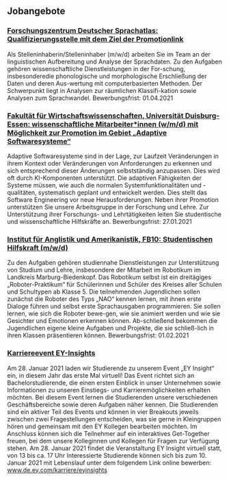 ## Jobangebote

### [Forschungszentrum  Deutscher Sprachatlas:  Qualifizierungsstelle mit dem Ziel der Promotionlink](https://www.uni-marburg.de/de/universitaet/administration/verwaltung/dezernat2/personalabteilung/bewerber/stellen/wissenschaftliche-stellen/fb09-0002-wmz-290121-de.pdf)
Als Stelleninhaberin/Stelleninhaber (m/w/d) arbeiten Sie im Team an der linguistischen Aufbereitung und Analyse der Sprachdaten. Zu den Aufgaben gehören wissenschaftliche Dienstleistungen in der For-schung, insbesonderedie phonologische und morphologische Erschließung der Daten und deren Aus-wertung mit computerbasierten Methoden. Der Schwerpunkt liegt in Analysen zur räumlichen Klassifi-kation sowie Analysen zum Sprachwandel. Bewerbungsfrist: 01.04.2021

### [Fakultät für Wirtschaftswissenschaften, Universität Duisburg-Essen: wissenschaftliche Mitarbeiter*innen (w/m/d) mit Möglichkeit zur Promotion im Gebiet „Adaptive Softwaresysteme“](https://github.com/Fachschaft-FB12/Digitales-Brett/blob/master/Jobangebote/2021-01-27_2WiMi_Adaptive-Software-Systems_de.pdf)
Adaptive Softwaresysteme sind in der Lage, zur Laufzeit Veränderungen in ihrem Kontext oder Veränderungen von Anforderungen zu erkennen und sich entsprechend dieser Änderungen selbstständig anzupassen. Dies wird oft durch KI-Komponenten unterstützt. Die adaptiven Fähigkeiten der Systeme müssen, wie auch die normalen Systemfunktionalitäten und -qualitäten, systematisch geplant und entwickelt werden. Dies stellt das Software Engineering vor neue Herausforderungen. Neben ihrer Promotion unterstützen Sie unsere Arbeitsgruppe in der Forschung und Lehre. Zur Unterstützung ihrer Forschungs- und Lehrtätigkeiten leiten Sie studentische und wissenschaftliche Hilfskräfte an. Bewerbungsfrist: 27.01.2021

### [Institut für Anglistik und Amerikanistik, FB10: Studentischen Hilfskraft (m/w/d)](https://github.com/Fachschaft-FB12/Digitales-Brett/blob/master/Jobangebote/Robotikum_Kreis%20ab%20Februar%202021.pdf)
Zu den Aufgaben gehören studiennahe Dienstleistungen zur Unterstützung von Studium und Lehre, insbesondere der Mitarbeit im Robotikum im Landkreis Marburg-Biedenkopf.
Das Robotikum selbst ist ein dreitägiges „Roboter-Praktikum“ für Schülerinnen und Schüler des Kreises aller Schulen und Schultypen ab Klasse 5. Die teilnehmenden Jugendlichen sollen zunächst die Roboter des Typs „NAO“ kennen lernen, mit ihnen erste Dialoge führen und selbst erste Sprachausgaben programmieren. Sie sollen lernen, wie sich die Roboter bewe-gen, wie sie animiert werden und wie sie Gesichter und Emotionen erkennen können. Ab-schließend bekommen die Jugendlichen eigene kleine Aufgaben und Projekte, die sie schließ-lich in ihren Klassen präsentieren können. Bewerbungsfrist: 01.02.2021

### [Karriereevent EY-Insights](https://github.com/Fachschaft-FB12/Digitales-Brett/blob/main/Jobangebote/EY-Insights_Plakat_2021.pdf)
Am 28. Januar 2021 laden wir Studierende zu unserem Event „EY Insight“ ein, in diesem Jahr das erste Mal virtuell!
Das Event richtet sich an Bachelorstudierende, die einen ersten Einblick in unser Unternehmen sowie Informationen zu unseren Einstiegs- und Karrieremöglichkeiten erhalten möchten.
Bei diesem Event lernen die Studierenden unsere verschiedenen Geschäftsbereiche sowie deren Aufgaben näher kennen. Die Studierenden sind ein aktiver Teil des Events und können in vier Breakouts jeweils zwischen zwei Fragestellungen entscheiden, was sie gerne in Kleingruppen hören und gemeinsam mit den EY Kollegen bearbeiten möchten. Im Anschluss können sich die Teilnehmer auf ein interaktives Get-Together freuen, bei dem unsere Kolleginnen und Kollegen für Fragen zur Verfügung stehen.
Am 28. Januar 2021 findet die Veranstaltung EY Insight virtuell statt, von 13 bis ca. 17 Uhr
Interessierte Studierende können sich bis zum 10. Januar 2021 mit Lebenslauf unter dem folgendem Link online bewerben: www.de.ey.com/karriere/eyinsights
